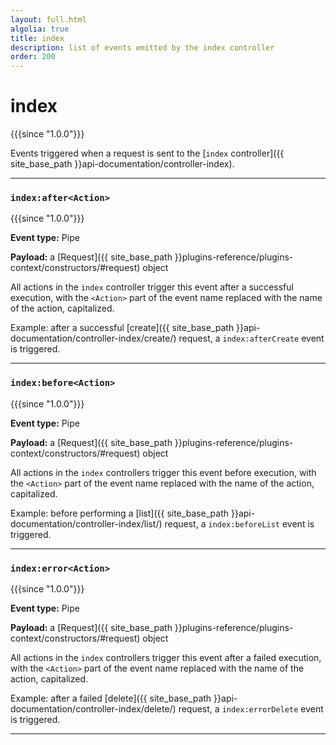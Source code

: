 ```yaml
---
layout: full.html
algolia: true
title: index
description: list of events emitted by the index controller
order: 200
---
```


# index

{{{since "1.0.0"}}}

Events triggered when a request is sent to the [`index` controller]({{ site_base_path }}api-documentation/controller-index).

---

### `index:after<Action>`

{{{since "1.0.0"}}}

**Event type:** Pipe

**Payload:** a [Request]({{ site_base_path }}plugins-reference/plugins-context/constructors/#request) object

All actions in the `index` controller trigger this event after a successful execution, with the `<Action>` part of the event name replaced with the name of the action, capitalized.

Example: after a successful [create]({{ site_base_path }}api-documentation/controller-index/create/) request, a `index:afterCreate` event is triggered.

---

### `index:before<Action>`

{{{since "1.0.0"}}}

**Event type:** Pipe

**Payload:** a [Request]({{ site_base_path }}plugins-reference/plugins-context/constructors/#request) object

All actions in the `index` controllers trigger this event before execution, with the `<Action>` part of the event name replaced with the name of the action, capitalized.

Example: before performing a [list]({{ site_base_path }}api-documentation/controller-index/list/) request, a `index:beforeList` event is triggered.

---

### `index:error<Action>`

{{{since "1.0.0"}}}

**Event type:** Pipe

**Payload:** a [Request]({{ site_base_path }}plugins-reference/plugins-context/constructors/#request) object

All actions in the `index` controllers trigger this event after a failed execution, with the `<Action>` part of the event name replaced with the name of the action, capitalized.

Example: after a failed [delete]({{ site_base_path }}api-documentation/controller-index/delete/) request, a `index:errorDelete` event is triggered.

---
